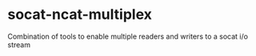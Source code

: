 # socat-ncat-multiplex
Combination of tools to enable multiple readers and writers to a socat i/o stream
